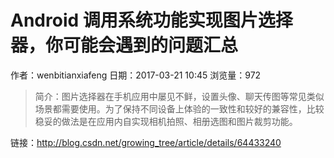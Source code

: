 # Android 调用系统功能实现图片选择器，你可能会遇到的问题汇总
作者：wenbitianxiafeng
日期：2017-03-21 10:45
浏览量：972
> 简介：图片选择器在手机应用中屡见不鲜，设置头像、聊天传图等常见类似场景都需要使用。为了保持不同设备上体验的一致性和较好的兼容性，比较稳妥的做法是在应用内自实现相机拍照、相册选图和图片裁剪功能。

 链接：http://blog.csdn.net/growing_tree/article/details/64433240
